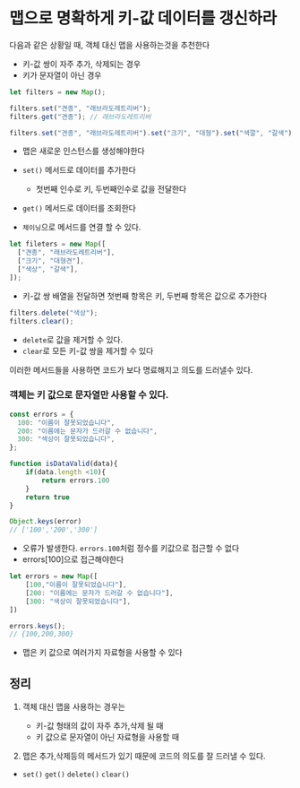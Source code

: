 # 맵으로 명확하게 키-값 데이터를 갱신하라

다음과 같은 상황일 때, 객체 대신 맵을 사용하는것을 추천한다

- 키-값 쌍이 자주 추가, 삭제되는 경우
- 키가 문자열이 아닌 경우

```js
let filters = new Map();

filters.set("견종", "래브라도레트리버");
filters.get("견종"); // 래브라도레트리버

filters.set("견종", "래브라도레트리버").set("크기", "대형").set("색깔", "갈색");
```

- 맵은 새로운 인스턴스를 생성해야한다

- `set()` 메서드로 데이터를 추가한다
  - 첫번째 인수로 키, 두번째인수로 값을 전달한다
- `get()` 메서드로 데이터를 조회한다
- `체이닝`으로 메서드를 연결 할 수 있다.

```js
let fileters = new Map([
  ["견종", "래브라도레트리버"],
  ["크기", "대형견"],
  ["색상", "갈색"],
]);
```

- 키-값 쌍 배열을 전달하면 첫번째 항목은 키, 두번째 항목은 값으로 추가한다

```js
filters.delete("색상");
filters.clear();
```

- `delete`로 값을 제거할 수 있다.
- `clear`로 모든 키-값 쌍을 제거할 수 있다

이러한 메서드들을 사용하면 코드가 보다 명료해지고 의도를 드러낼수 있다.

### 객체는 키 값으로 문자열만 사용할 수 있다.

```js
const errors = {
  100: "이름이 잘못되었습니다",
  200: "이름에는 문자가 드러갈 수 없습니다",
  300: "색상이 잘못되었습니다",
};

function isDataValid(data){
    if(data.length <10){
        return errors.100
    }
    return true
}

Object.keys(error)
// ['100','200','300']
```

- 오류가 발생한다. `errors.100`처럼 정수를 키값으로 접근할 수 없다
- errors[100]으로 접근해야한다

```js
let errors = new Map([
    [100,"이름이 잘못되었습니다"],
    [200: "이름에는 문자가 드러갈 수 없습니다"],
    [300: "색상이 잘못되었습니다"],
])

errors.keys();
// {100,200,300}
```

- 맵은 키 값으로 여러가지 자료형을 사용할 수 있다

## 정리

1. 객체 대신 맵을 사용하는 경우는

   - 키-값 형태의 값이 자주 추가,삭제 될 때
   - 키 값으로 문자열이 아닌 자료형을 사용할 때

2. 맵은 추가,삭제등의 메서드가 있기 때문에 코드의 의도를 잘 드러낼 수 있다.

- `set()` `get()` `delete()` `clear()`

